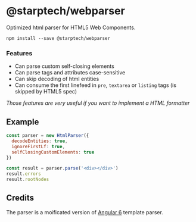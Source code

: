 # @starptech/webparser

Optimized html parser for HTML5 Web Components.

```
npm install --save @starptech/webparser
```

### Features

- Can parse custom self-closing elements
- Can parse tags and attributes case-sensitive
- Can skip decoding of html entities
- Can consume the first linefeed in `pre`, `textarea` or `listing` tags (is skipped by HTML5 spec)

_Those features are very useful if you want to implement a HTML formatter_

## Example

```js
const parser = new HtmlParser({
  decodeEntities: true,
  ignoreFirstLf: true,
  selfClosingCustomElements: true
})

const result = parser.parse('<div></div>')
result.errors
result.rootNodes
```

## Credits

The parser is a moificated version of [Angular 6](https://github.com/angular/angular) template parser.
